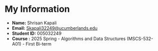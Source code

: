 # My Information

- **Name:** Shrisan Kapali
- **Email:** Skapali32249@ucumberlands.edu
- **Student ID:** 005032249
- **Course :** 2025 Spring - Algorithms and Data Structures (MSCS-532-A01) - First Bi-term
